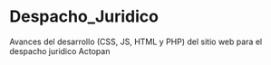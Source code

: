 # Despacho_Juridico
Avances del desarrollo (CSS, JS, HTML y PHP) del sitio web para el despacho juridico Actopan
